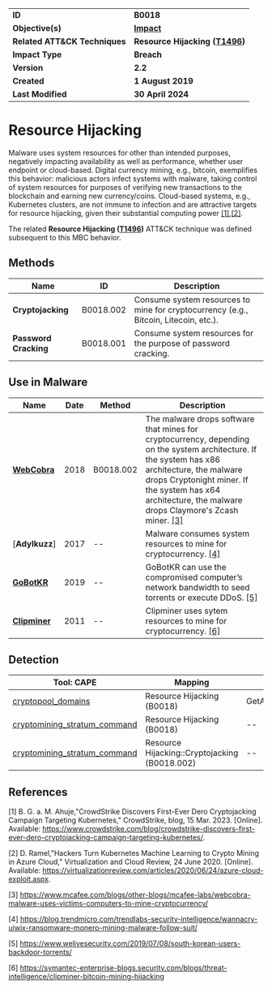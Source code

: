 <table>
<tr>
<td><b>ID</b></td>
<td><b>B0018</b></td>
</tr>
<tr>
<td><b>Objective(s)</b></td>
<td><b><a href="../impact">Impact</a></b></td>
</tr>
<tr>
<td><b>Related ATT&CK Techniques</b></td>
<td><b>Resource Hijacking (<a href="https://attack.mitre.org/techniques/T1496/">T1496</a>)</b></td>
</tr>
<tr>
<td><b>Impact Type</b></td>
<td><b>Breach</b></td>
</tr>
<tr>
<td><b>Version</b></td>
<td><b>2.2</b></td>
</tr>
<tr>
<td><b>Created</b></td>
<td><b>1 August 2019</b></td>
</tr>
<tr>
<td><b>Last Modified</b></td>
<td><b>30 April 2024</b></td>
</tr>
</table>


# Resource Hijacking

Malware uses system resources for other than intended purposes, negatively impacting availability as well as performance, whether user endpoint or cloud-based. Digital currency mining, e.g., bitcoin, exemplifies this behavior: malicious actors infect systems with malware, taking control of system resources for purposes of verifying new transactions to the blockchain and earning new currency/coins. Cloud-based systems, e.g., Kubernetes clusters, are not immune to infection and are attractive targets for resource hijacking, given their substantial computing power [[1]](#1),[[2]](#2).

The related **Resource Hijacking ([T1496](https://attack.mitre.org/techniques/T1496/))** ATT&CK technique was defined subsequent to this MBC behavior.

## Methods

|Name|ID|Description|
|---|---|---|
|**Cryptojacking**|B0018.002|Consume system resources to mine for cryptocurrency (e.g., Bitcoin, Litecoin, etc.).|
|**Password Cracking**|B0018.001|Consume system resources for the purpose of password cracking.|

## Use in Malware

|Name|Date|Method|Description|
|---|---|---|---|
|[**WebCobra**](../xample-malware/webcobra.md)|2018|B0018.002|The malware drops software that mines for cryptocurrency, depending on the system architecture. If the system has x86 architecture, the malware drops Cryptonight miner. If the system has x64 architecture, the malware drops Claymore's Zcash miner. [[3]](#3)|
|[**Adylkuzz**]|2017|--|Malware consumes system resources to mine for cryptocurrency. [[4]](#4)|
|[**GoBotKR**](../xample-malware/gobotkr.md)|2019|--|GoBotKR can use the compromised computer’s network bandwidth to seed torrents or execute DDoS. [[5]](#5)|
|[**Clipminer**](../xample-malware/clipminer.md)|2011|--|Clipminer uses sytem resources to mine for cryptocurrency. [[6]](#6)|

## Detection

|Tool: CAPE|Mapping|APIs|
|---|---|---|
|[cryptopool_domains](https://github.com/CAPESandbox/community/tree/master/modules/signatures/windows/cryptopools.py)|Resource Hijacking (B0018)|GetAddrInfoW|
|[cryptomining_stratum_command](https://github.com/CAPESandbox/community/tree/master/modules/signatures/windows/cryptomining.py)|Resource Hijacking (B0018)|--|
|[cryptomining_stratum_command](https://github.com/CAPESandbox/community/tree/master/modules/signatures/windows/cryptomining.py)|Resource Hijacking::Cryptojacking (B0018.002)|--|

## References
<a name="1">[1]</a> B. G. a. M. Ahuje,"CrowdStrike Discovers First-Ever Dero Cryptojacking Campaign Targeting Kubernetes," CrowdStrike, blog, 15 Mar. 2023. [Online]. Available: https://www.crowdstrike.com/blog/crowdstrike-discovers-first-ever-dero-cryptojacking-campaign-targeting-kubernetes/.

<a name="2">[2]</a> D. Ramel,"Hackers Turn Kubernetes Machine Learning to Crypto Mining in Azure Cloud," Virtualization and Cloud Review, 24 June 2020. [Online]. Available: https://virtualizationreview.com/articles/2020/06/24/azure-cloud-exploit.aspx.

<a name="3">[3]</a> https://www.mcafee.com/blogs/other-blogs/mcafee-labs/webcobra-malware-uses-victims-computers-to-mine-cryptocurrency/

<a name="4">[4]</a> https://blog.trendmicro.com/trendlabs-security-intelligence/wannacry-uiwix-ransomware-monero-mining-malware-follow-suit/

<a name="5">[5]</a> https://www.welivesecurity.com/2019/07/08/south-korean-users-backdoor-torrents/

<a name="6">[6]</a> https://symantec-enterprise-blogs.security.com/blogs/threat-intelligence/clipminer-bitcoin-mining-hijacking

